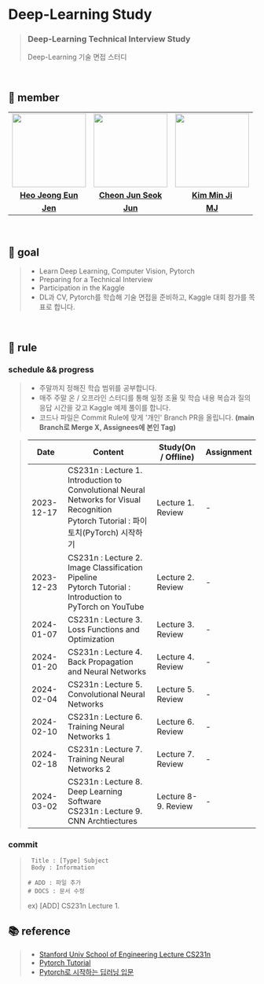 # Deep-Learning Study

> ### Deep-Learning Technical Interview Study
> Deep-Learning 기술 면접 스터디

<br>

## 👋 member 
<table>
  <tr>
    <td align="center"><a href="https://github.com/Heo-Jeong-Eun"><img src="https://avatars.githubusercontent.com/Heo-Jeong-Eun" width="150px;" alt="">
    <td align="center"><a href="https://github.com/JunSeokCheon"><img src="https://avatars.githubusercontent.com/JunSeokCheon" width="150px;" alt="">
    <td align="center"><a href="https://github.com/enddl3224"><img src="https://avatars.githubusercontent.com/enddl3224" width="150px;" alt="">
    </td>
  </tr>
  <tr>
    <td align="center"><a href="https://github.com/Heo-Jeong-Eun"><b>Heo Jeong Eun</b></td>
    <td align="center"><a href="https://github.com/JunSeokCheon"><b>Cheon Jun Seok</b></td>
    <td align="center"><a href="https://github.com/enddl3224"><b>Kim Min Ji</b></td>
  </tr>
  <tr>
    <td align="center"><a href="https://github.com/Heo-Jeong-Eun/Deep-Learning-Study/tree/Jen"><b>Jen</b></td>
    <td align="center"><a href="https://github.com/Heo-Jeong-Eun/Deep-Learning-Study/tree/Jun"><b>Jun</b></td>
    <td align="center"><a href="https://github.com/Heo-Jeong-Eun/Deep-Learning-Study/tree/MJ"><b>MJ</b></td>
  </tr>
</table>

<br>

## 🚀 goal
> - Learn Deep Learning, Computer Vision, Pytorch
> - Preparing for a Technical Interview
> - Participation in the Kaggle
> - DL과 CV, Pytorch를 학습해 기술 면접을 준비하고, Kaggle 대회 참가를 목표로 합니다. 

<br>

## 🫡 rule

### schedule && progress 
> - 주말까지 정해진 학습 범위를 공부합니다. 
> - 매주 주말 온 / 오프라인 스터디를 통해 일정 조율 및 학습 내용 복습과 질의응답 시간을 갖고 Kaggle 예제 풀이를 합니다.
> - 코드나 파일은 Commit Rule에 맞게 '개인' Branch PR을 올립니다. **(main Branch로 Merge X, Assignees에 본인 Tag)**

> | Date | Content | Study(On / Offline) | Assignment |
> | --- | --- | --- | --- |
> | 2023-12-17 | CS231n : Lecture 1. Introduction to Convolutional Neural Networks for Visual Recognition <br> Pytorch Tutorial : 파이토치(PyTorch) 시작하기 | Lecture 1. Review | - |
> | 2023-12-23 | CS231n : Lecture 2. Image Classification Pipeline <br> Pytorch Tutorial : Introduction to PyTorch on YouTube | Lecture 2. Review | - |
> | 2024-01-07 | CS231n : Lecture 3. Loss Functions and Optimization | Lecture 3. Review | - |
> | 2024-01-20 | CS231n : Lecture 4. Back Propagation and Neural Networks | Lecture 4. Review | - |
> | 2024-02-04 | CS231n : Lecture 5. Convolutional Neural Networks | Lecture 5. Review | - |
> | 2024-02-10 | CS231n : Lecture 6. Training Neural Networks 1 | Lecture 6. Review | - |
> | 2024-02-18 | CS231n : Lecture 7. Training Neural Networks 2 | Lecture 7. Review | - |
> | 2024-03-02 | CS231n : Lecture 8. Deep Learning Software <br> CS231n : Lecture 9. CNN Archtiectures | Lecture 8-9. Review | - |

### commit 
> ```shell
>  Title : [Type] Subject
>  Body : Information
>
> # ADD : 파일 추가
> # DOCS : 문서 수정
>  ```
> ex) [ADD] CS231n Lecture 1.

## 📚 reference
> - <a href = 'https://www.youtube.com/watch?v=vT1JzLTH4G4'>Stanford Univ School of Engineering Lecture CS231n</a>
> - <a href = 'https://tutorials.pytorch.kr/beginner/basics/saveloadrun_tutorial.html'>Pytorch Tutorial</a>
> - <a href = 'https://wikidocs.net/book/2788'>Pytorch로 시작하는 딥러닝 입문</a>
